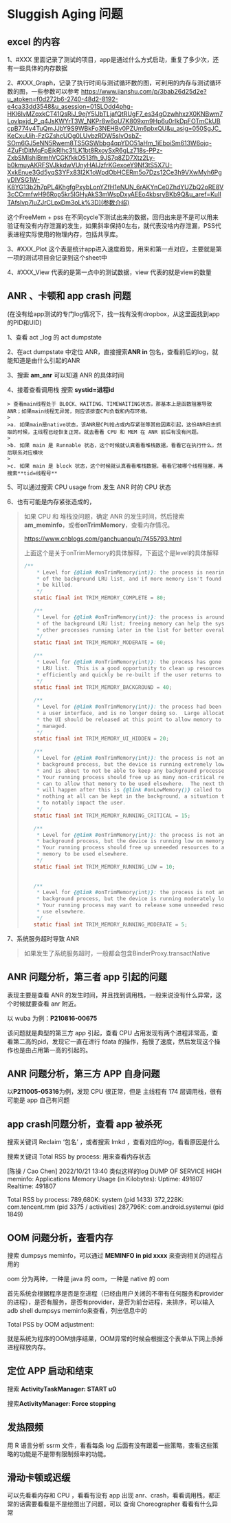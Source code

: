 # Sluggish Aging 问题

## excel 的内容

1、#XXX 里面记录了测试的项目，app是通过什么方式启动，重复了多少次，还有一些具体的内存数据



2、#XXX_Graph，记录了执行时间与测试循环数的图，可利用的内存与测试循环数的图，一些参数可以参考
https://www.jianshu.com/p/3bab26d25d2e?u_atoken=f0d272b6-2740-48d2-8192-e4ca33dd3548&u_asession=01SLOdd4phg-HKl6IvMZqxkCT41QsRiJ_9ejY5lJbTLjafQtRUgF7_es34gOzwhhxzX0KNBwm7Lovlpxjd_P_q4JsKWYrT3W_NKPr8w6oU7K809xm9Hp6u0rIkDpFOTmCkUBcpB774y4TuQmJJbY9S9WBkFo3NEHBv0PZUm6pbxQU&u_asig=050SgJC_KeCxuUih-FzGZshcUOg0LUvbzRDW5sIvOsbZ-SOm6GJ5eNN5Rwem8TS5GSWbbg4qpYDO51aHm_1iEboiSm613W6ojq-4ZuFtDitMqFpEjkRIhc31LK1bt8RxoySxR6gLz718s-PPz-ZxbSMIshiBrmhVCGKfkkO513fh_9JS7q8ZD7Xtz2Ly-b0kmuyAKRFSVJkkdwVUnyHAIJzfrKGexoeY9Nf3tS5X7U-XxkEnue3Gd5yqS3YFx83I2K1oWpdObHCERm5o7Dzs12Ce3h9VXwMyh6PgyDIVSG1W-K8YG13b2h7pPL4KhgfgPxybLonYZfH1eNUN_6rAKYnCe0ZhdYUZbQ2oRE8V3cCCrmfwH96Rop5kr5IGHyAkS3mWspDxyAEEo4kbsryBKb9Q&u_aref=KuIITAfslvp7luZJrCLpxDm3oLk%3D](参数介绍)

这个FreeMem + pss 在不同cycle下测试出来的数据，回归出来是不是可以用来验证有没有内存泄漏的发生，如果斜率保持0左右，就代表没啥内存泄漏，PSS代表进程实际使用的物理内存，包括共享库。



3、#XXX_Plot 这个表是统计app进入速度趋势，用来和第一点对应，主要就是第一项的测试项目会记录到这个sheet中



4、#XXX_View 代表的是第一点中的测试数据，view 代表的就是view的数量



## ANR 、卡顿和 app crash 问题

(在没有给app测试的专门log情况下，找一找有没有dropbox，从这里面找到app的PID和UID)

1、查看 act _log 的 act dumpstate

2、在act dumpstate 中定位 ANR，直接搜索**ANR in** 包名，查看前后的log，就能知道是由什么引起的ANR

3、搜索 **am_anr** 可以知道 ANR 的具体时间

4、接着查看调用栈 搜索 **systid=进程id**

	> 查看main线程处于 BLOCK、WAITING、TIMEWAITING状态，那基本上是函数阻塞导致ANR；如果main线程无异常，则应该排查CPU负载和内存环境。
	>
	>a. 如果main是native状态，该ANR是CPU抢占或内存紧张等其他因素引起，这份ANR日志抓取的时候，主线程已经恢复正常。就去看看 CPU 和 MEM 在 ANR 前后有没有问题。
	>
	>b. 如果 main 是 Runnable 状态，这个时候就认真看看堆栈数据，看看它在执行什么，然后联系对应模块
	>
	>c. 如果 main 是 block 状态，这个时候就认真看看堆栈数据，看看它被哪个线程阻塞，再搜索**tid=线程号**

5、可以通过搜索 CPU usage from 发生 ANR 时的 CPU 状态

6、也有可能是内存紧张造成的，

> 如果 CPU 和 堆栈没问题，确定 ANR 的发生时间，然后搜索 **am_meminfo**，或者**onTrimMemory**，查看内存情况。
>
> https://www.cnblogs.com/ganchuanpu/p/7455793.html
>
> 上面这个是关于onTrimMemory的具体解释，下面这个是level的具体解释
>
> ```java
> /**
>     * Level for {@link #onTrimMemory(int)}: the process is nearing the end
>     * of the background LRU list, and if more memory isn't found soon it will
>     * be killed.
>     */
>    static final int TRIM_MEMORY_COMPLETE = 80;
>     
>    /**
>     * Level for {@link #onTrimMemory(int)}: the process is around the middle
>     * of the background LRU list; freeing memory can help the system keep
>     * other processes running later in the list for better overall performance.
>     */
>    static final int TRIM_MEMORY_MODERATE = 60;
>     
>    /**
>     * Level for {@link #onTrimMemory(int)}: the process has gone on to the
>     * LRU list.  This is a good opportunity to clean up resources that can
>     * efficiently and quickly be re-built if the user returns to the app.
>     */
>    static final int TRIM_MEMORY_BACKGROUND = 40;
>     
>    /**
>     * Level for {@link #onTrimMemory(int)}: the process had been showing
>     * a user interface, and is no longer doing so.  Large allocations with
>     * the UI should be released at this point to allow memory to be better
>     * managed.
>     */
>    static final int TRIM_MEMORY_UI_HIDDEN = 20;
>  
>    /**
>     * Level for {@link #onTrimMemory(int)}: the process is not an expendable
>     * background process, but the device is running extremely low on memory
>     * and is about to not be able to keep any background processes running.
>     * Your running process should free up as many non-critical resources as it
>     * can to allow that memory to be used elsewhere.  The next thing that
>     * will happen after this is {@link #onLowMemory()} called to report that
>     * nothing at all can be kept in the background, a situation that can start
>     * to notably impact the user.
>     */
>    static final int TRIM_MEMORY_RUNNING_CRITICAL = 15;
>  
>    /**
>     * Level for {@link #onTrimMemory(int)}: the process is not an expendable
>     * background process, but the device is running low on memory.
>     * Your running process should free up unneeded resources to allow that
>     * memory to be used elsewhere.
>     */
>    static final int TRIM_MEMORY_RUNNING_LOW = 10;
>  
>  
>    /**
>     * Level for {@link #onTrimMemory(int)}: the process is not an expendable
>     * background process, but the device is running moderately low on memory.
>     * Your running process may want to release some unneeded resources for
>     * use elsewhere.
>     */
>    static final int TRIM_MEMORY_RUNNING_MODERATE = 5;
> ```
>
> 

7、系统服务超时导致 ANR

> 如果发生了系统服务超时，一般都会包含BinderProxy.transactNative



## ANR 问题分析，第三者 app 引起的问题

表现主要是查看 ANR 的发生时间，并且找到调用栈，一般来说没有什么异常，这个时候就要查看 anr 附近。

以 wuba 为例：**P210816-00675**

该问题就是典型的第三方 app 引起，查看 CPU 占用发现有两个进程非常高，查看第二高的pid，发现它一直在进行 fdata 的操作，拖慢了速度，然后发现这个操作也是由占用第一高的引起的。



## ANR 问题分析，第三方 APP 自身问题

以**P211005-05316**为例，发现 CPU 很正常，但是 主线程有 174 层调用栈，很有可能是 app 自己有问题



## app crash问题分析，查看 app 被杀死

搜索关键词  Reclaim ‘包名’ ，或者搜索 lmkd ，查看对应的log，看看原因是什么

搜索关键词 Total RSS by process:  用来查看内存状态

[陈操 / Cao Chen] 2022/10/21 13:40
类似这样的log
DUMP OF SERVICE HIGH meminfo:
Applications Memory Usage (in Kilobytes):
Uptime: 491807 Realtime: 491807

Total RSS by process:
    789,680K: system (pid 1433)
    372,228K: com.tencent.mm (pid 3375 / activities)
    287,796K: com.android.systemui (pid 1849)



## OOM 问题分析，查看内存

搜索 dumpsys meminfo，可以通过 **MEMINFO in pid xxxx** 来查询相关的进程占用的

oom 分为两种，一种是 java 的 oom，一种是 native 的 oom

首先系统会根据程序是否是空进程（已经由用户关闭的不带有任何服务和provider的进程），是否有服务，是否有provider，是否为前台进程，来排序，可以输入 adb shell dumpsys meminfo来查看，列出信息中的

Total PSS by OOM adjustment:

就是系统为程序的OOM排序结果，OOM异常的时候会根据这个表单从下网上杀掉进程释放内存。



## 定位 APP 启动和结束

搜索 **ActivityTaskManager: START u0**

搜索**ActivityManager: Force stopping**



## 发热限频

用 R 语言分析 ssrm 文件，看看每条 log 后面有没有跟着一些策略，查看这些策略的功能是不是带有限制频率的功能。



## 滑动卡顿或迟缓

可以先看看内存和 CPU ，看看有没有 app 出现 anr、crash，看看调用栈，都正常的话需要看看是不是绘图出了问题，可以 查询 Choreographer 看看有什么异常

